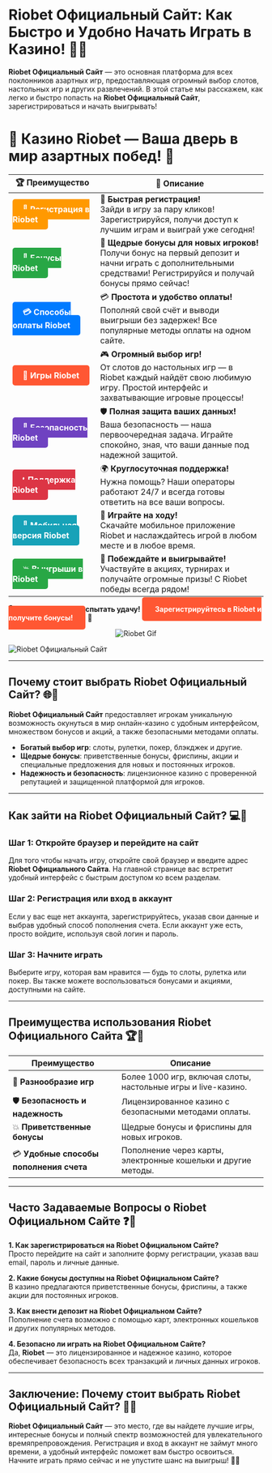 # Riobet Официальный Сайт: Как Быстро и Удобно Начать Играть в Казино! 🌟🎰

**Riobet Официальный Сайт** — это основная платформа для всех поклонников азартных игр, предоставляющая огромный выбор слотов, настольных игр и других развлечений. В этой статье мы расскажем, как легко и быстро попасть на **Riobet Официальный Сайт**, зарегистрироваться и начать выигрывать!

# 🎲 **Казино Riobet — Ваша дверь в мир азартных побед!** 🎰

| 🏆 **Преимущество** | 🌟 **Описание** |
|--------------------|-----------------|
| <a href="https://brandplay.link/7xBLTPyj" style="background-color: #ff9900; color: white; padding: 10px 20px; border-radius: 5px; text-decoration: none; font-weight: bold;">🎉 Регистрация в Riobet</a> | 🚀 **Быстрая регистрация!** <br> Зайди в игру за пару кликов! Зарегистрируйся, получи доступ к лучшим играм и выиграй уже сегодня! |
| <a href="https://brandplay.link/7xBLTPyj" style="background-color: #28a745; color: white; padding: 10px 20px; border-radius: 5px; text-decoration: none; font-weight: bold;">🎁 Бонусы Riobet</a> | 🎉 **Щедрые бонусы для новых игроков!** <br> Получи бонус на первый депозит и начни играть с дополнительными средствами! Регистрируйся и получай бонусы прямо сейчас! |
| <a href="https://brandplay.link/7xBLTPyj" style="background-color: #007bff; color: white; padding: 10px 20px; border-radius: 5px; text-decoration: none; font-weight: bold;">💳 Способы оплаты Riobet</a> | 💳 **Простота и удобство оплаты!** <br> Пополняй свой счёт и выводи выигрыши без задержек! Все популярные методы оплаты на одном сайте. |
| <a href="https://brandplay.link/7xBLTPyj" style="background-color: #ff5733; color: white; padding: 10px 20px; border-radius: 5px; text-decoration: none; font-weight: bold;">🎰 Игры Riobet</a> | 🎮 **Огромный выбор игр!** <br> От слотов до настольных игр — в Riobet каждый найдёт свою любимую игру. Простой интерфейс и захватывающие игровые процессы! |
| <a href="https://brandplay.link/7xBLTPyj" style="background-color: #6f42c1; color: white; padding: 10px 20px; border-radius: 5px; text-decoration: none; font-weight: bold;">🔐 Безопасность Riobet</a> | 🛡️ **Полная защита ваших данных!** <br> Ваша безопасность — наша первоочередная задача. Играйте спокойно, зная, что ваши данные под надежной защитой. |
| <a href="https://brandplay.link/7xBLTPyj" style="background-color: #dc3545; color: white; padding: 10px 20px; border-radius: 5px; text-decoration: none; font-weight: bold;">📞 Поддержка Riobet</a> | 🌍 **Круглосуточная поддержка!** <br> Нужна помощь? Наши операторы работают 24/7 и всегда готовы ответить на все ваши вопросы. |
| <a href="https://brandplay.link/7xBLTPyj" style="background-color: #17a2b8; color: white; padding: 10px 20px; border-radius: 5px; text-decoration: none; font-weight: bold;">📱 Мобильная версия Riobet</a> | 📱 **Играйте на ходу!** <br> Скачайте мобильное приложение Riobet и наслаждайтесь игрой в любом месте и в любое время. |
| <a href="https://brandplay.link/7xBLTPyj" style="background-color: #28a745; color: white; padding: 10px 20px; border-radius: 5px; text-decoration: none; font-weight: bold;">💥 Выигрыши в Riobet</a> | 🤑 **Побеждайте и выигрывайте!** <br> Участвуйте в акциях, турнирах и получайте огромные призы! С Riobet победы всегда рядом! |

🎉 **Не упустите шанс испытать удачу!** <a href="https://brandplay.link/7xBLTPyj" style="background-color: #ff5733; color: white; padding: 15px 25px; border-radius: 5px; text-decoration: none; font-weight: bold;">Зарегистрируйтесь в Riobet и получите бонусы!</a> 🌟

<p align="center">
  <img src="https://i.pinimg.com/originals/1d/b3/25/1db325483acbe642c6d4e6fdd73a4988.gif" alt="Riobet Gif">
</p>


![Riobet Официальный Сайт](https://www.bragazeta.ru/wp-content/uploads/2023/06/riobet1.webp)

---

## Почему стоит выбрать **Riobet Официальный Сайт**? 🌐🔑

**Riobet Официальный Сайт** предоставляет игрокам уникальную возможность окунуться в мир онлайн-казино с удобным интерфейсом, множеством бонусов и акций, а также безопасными методами оплаты.

- **Богатый выбор игр**: слоты, рулетки, покер, блэкджек и другие.
- **Щедрые бонусы**: приветственные бонусы, фриспины, акции и специальные предложения для новых и постоянных игроков.
- **Надежность и безопасность**: лицензионное казино с проверенной репутацией и защищенной платформой для игроков.

---

## Как зайти на **Riobet Официальный Сайт**? 💻🎯

### Шаг 1: Откройте браузер и перейдите на сайт
Для того чтобы начать игру, откройте свой браузер и введите адрес **Riobet Официального Сайта**. На главной странице вас встретит удобный интерфейс с быстрым доступом ко всем разделам.

### Шаг 2: Регистрация или вход в аккаунт
Если у вас еще нет аккаунта, зарегистрируйтесь, указав свои данные и выбрав удобный способ пополнения счета. Если аккаунт уже есть, просто войдите, используя свой логин и пароль.

### Шаг 3: Начните играть
Выберите игру, которая вам нравится — будь то слоты, рулетка или покер. Вы также можете воспользоваться бонусами и акциями, доступными на сайте.

---

## Преимущества использования **Riobet Официального Сайта** 🏆💸

| Преимущество                             | Описание                                                               |
|------------------------------------------|-----------------------------------------------------------------------|
| 🎰 **Разнообразие игр**                   | Более 1000 игр, включая слоты, настольные игры и live-казино. |
| 🛡️ **Безопасность и надежность**         | Лицензированное казино с безопасными методами оплаты. |
| 💥 **Приветственные бонусы**             | Щедрые бонусы и фриспины для новых игроков. |
| 💳 **Удобные способы пополнения счета**  | Пополнение через карты, электронные кошельки и другие методы. |

---

## Часто Задаваемые Вопросы о **Riobet Официальном Сайте** ❓💬

**1. Как зарегистрироваться на **Riobet Официальном Сайте**?**  
Просто перейдите на сайт и заполните форму регистрации, указав ваш email, пароль и личные данные.

**2. Какие бонусы доступны на **Riobet Официальном Сайте**?**  
В казино предлагаются приветственные бонусы, фриспины, а также акции для постоянных игроков.

**3. Как внести депозит на **Riobet Официальном Сайте**?**  
Пополнение счета возможно с помощью карт, электронных кошельков и других популярных методов.

**4. Безопасно ли играть на **Riobet Официальном Сайте**?**  
Да, **Riobet** — это лицензированное и надежное казино, которое обеспечивает безопасность всех транзакций и личных данных игроков.

---

## Заключение: Почему стоит выбрать **Riobet Официальный Сайт**? 🌟🎉

**Riobet Официальный Сайт** — это место, где вы найдете лучшие игры, интересные бонусы и полный спектр возможностей для увлекательного времяпрепровождения. Регистрация и вход в аккаунт не займут много времени, а удобный интерфейс поможет вам быстро освоиться. Начните играть прямо сейчас и не упустите шанс на выигрыш! 💸🎰
